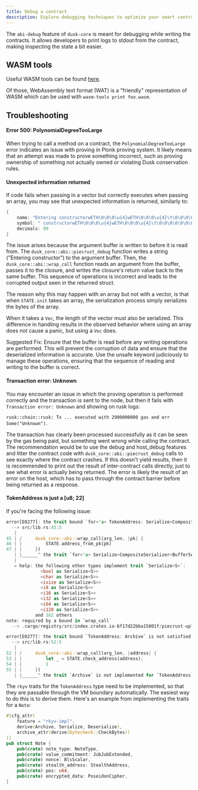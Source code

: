 ```yaml
---
title: Debug a contract
description: Explore debugging techniques to optimize your smart contracts for Dusk’s environment.
---
```


The `abi-debug` feature of `dusk-core` is meant for debugging while writing the contracts. It allows developers to print logs to stdout from the contract, making inspecting the state a bit easier.

## WASM tools

Useful WASM tools can be found <a href="https://github.com/bytecodealliance/wasm-tools" target="_blank">here</a>.

Of those, WebAssembly text format (WAT) is a "friendly" representation of WASM which can be used with `wasm-tools print foo.wasm`.

## Troubleshooting

#### Error 500: PolynomialDegreeTooLarge

When trying to call a method on a contract, the `PolynomialDegreeTooLarge` error indicates an issue with proving in Plonk proving system. It likely means that an attempt was made to prove something incorrect, such as proving ownership of something not actually owned or violating Dusk conservation rules.

#### Unexpected information returned

If code fails when passing in a vector but correctly executes when passing an array, you may see that unexpected information is returned, similarly to:

```rust
{
    name: "Entering constructorwETH\0\0\0\u{4}wETH\0\0\0\u{4}\t\0\0\0\0\0\0\0\0\0\0\0\0\0\0\0\0\0\0\0\0\0\0\0\0\0\0\0\0\0\0\0\0\0\0\0\0\0\0\0\0\0\0\0\0\0\0\0\0\0\0\0\0\0\0\0\0\0\0\0\0\0\0\0\0\0\0\0\0\0\0\0\0\0\0\0\0\0\0\0\0\0",
    symbol: " constructorwETH\0\0\0\u{4}wETH\0\0\0\u{4}\t\0\0\0\0\0\0\0\0\0\0\0\0\0\0\0\0\0\0\0\0\0\0\0\0\0\0\0\0\0\0\0\0\0\0\0\0\0\0\0\0\0\0\0\0\0\0\0\0\0\0\0\0\0\0\0\0\0\0\0\0\0\0\0\0\0\0\0\0\0",
    decimals: 99
}
```

The issue arises because the argument buffer is written to before it is read from. The `dusk_core::abi::piecrust_debug` function writes a string ("Entering constructor") to the argument buffer. Then, the `dusk_core::abi::wrap_call` function reads an argument from the buffer, passes it to the closure, and writes the closure's return value back to the same buffer. This sequence of operations is incorrect and leads to the corrupted output seen in the returned struct.

The reason why this may happen with an array but not with a vector, is that when `STATE.init` takes an array, the serialization process simply serializes the bytes of the array.

When it takes a `Vec`, the length of the vector must also be serialized. This difference in handling results in the observed behavior where using an array does not cause a panic, but using a `Vec` does.

Suggested Fix:
Ensure that the buffer is read before any writing operations are performed. This will prevent the corruption of data and ensure that the deserialized information is accurate. Use the unsafe keyword judiciously to manage these operations, ensuring that the sequence of reading and writing to the buffer is correct.

#### Transaction error: Unknown

You may encounter an issue in which the proving operation is performed correctly and the transaction is sent to the node, but then it fails with `Transaction error: Unknown` and showing on rusk logs:

`rusk::chain::rusk: Tx ... executed with 2900000000 gas and err Some("Unknown")`.

The transaction has clearly been processed successfully as it can be seen by the gas being paid, but something went wrong while calling the contract. The recommendation would be to use the debug and host_debug features and litter the contract code with `dusk_core::abi::piecrust_debug` calls to see exactly where the contract crashes. If this doesn't yield results, then it is recommended to print out the result of inter-contract calls directly, just to see what error is actually being returned. The error is likely the result of an error on the host, which has to pass through the contract barrier before being returned as a response.

#### TokenAddress is just a [u8; 22]

If you're facing the following issue:
```rust
error[E0277]: the trait bound `for<'a> TokenAddress: Serialize<CompositeSerializer<BufferSerializer<&'a mut [u8]>, BufferScratch<&'a mut [u8; 64]>>>` is not satisfied
  --> src/lib.rs:45:5
   |
45 | /     dusk_core::abi::wrap_call(arg_len, |pk| {
46 | |         STATE.address_from_pk(pk)
47 | |     })
   | |______^ the trait `for<'a> Serialize<CompositeSerializer<BufferSerializer<&'a mut [u8]>, BufferScratch<&'a mut [u8; 64]>>>` is not implemented for `TokenAddress`
   |
   = help: the following other types implement trait `Serialize<S>`:
             <bool as Serialize<S>>
             <char as Serialize<S>>
             <isize as Serialize<S>>
             <i8 as Serialize<S>>
             <i16 as Serialize<S>>
             <i32 as Serialize<S>>
             <i64 as Serialize<S>>
             <i128 as Serialize<S>>
           and 162 others
note: required by a bound in `wrap_call`
  --> .cargo/registry/src/index.crates.io-6f17d22bba15001f/piecrust-uplink-0.11.0/src/abi/helpers.rs:26:1

error[E0277]: the trait bound `TokenAddress: Archive` is not satisfied
  --> src/lib.rs:52:5
   |
52 | /     dusk_core::abi::wrap_call(arg_len, |address| {
53 | |         let _ = STATE.check_address(address);
54 | |         1
55 | |     })
   | |______^ the trait `Archive` is not implemented for `TokenAddress`
```

The `rkyv` traits for the `TokenAddress` type need to be implemented, so that they are passable through the VM boundary automatically. The easiest way to do this is to derive them. Here's an example from implementing the traits for a `Note`:
```rust
#[cfg_attr(
    feature = "rkyv-impl",
    derive(Archive, Serialize, Deserialize),
    archive_attr(derive(bytecheck::CheckBytes))
)]
pub struct Note {
    pub(crate) note_type: NoteType,
    pub(crate) value_commitment: JubJubExtended,
    pub(crate) nonce: BlsScalar,
    pub(crate) stealth_address: StealthAddress,
    pub(crate) pos: u64,
    pub(crate) encrypted_data: PoseidonCipher,
}
```
